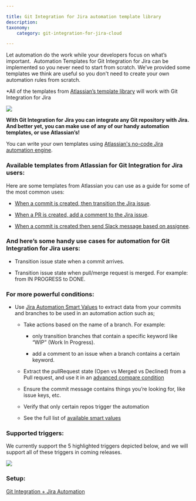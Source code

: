 ```yaml
---

title: Git Integration for Jira automation template library
description:
taxonomy:
    category: git-integration-for-jira-cloud

---
```

Let automation do the work while your developers focus on what’s important.  Automation Templates for Git Integration for Jira can be implemented so you never need to start from scratch. We’ve provided some templates we think are useful so you don't need to create your own automation rules from scratch.

\*All of the templates from [Atlassian’s template library](https://www.atlassian.com/software/jira/automation-template-library/bitbucket-github-gitlab) will work with Git Integration for Jira

![](https://bigbrassband.atlassian.net/wiki/download/thumbnails/1595736065/index.png?version=2&modificationDate=1620328012045&cacheVersion=1&api=v2&width=340&height=280)

**With Git Integration for Jira you can integrate any Git repository with Jira.  And better yet, you can make use of any of our handy automation templates, or use Atlassian’s!**

You can write your own templates using [Atlassian's no-code Jira automation engine](https://www.atlassian.com/software/jira/features/automation).

### Available templates from Atlassian for Git Integration for Jira users:

Here are some templates from Atlassian you can use as a guide for some of the most common uses:

*   [When a commit is created, then transition the Jira issue](https://www.atlassian.com/software/jira/automation-template-library/rules#/rule/1357202).

*   [When a PR is created, add a comment to the Jira issue](https://www.atlassian.com/software/jira/automation-template-library/rules#/rule/1357211).

*   [When a commit is created then send Slack message based on assignee](https://www.atlassian.com/software/jira/automation-template-library/rules#/rule/1357149).


### And here’s some handy use cases for automation for Git Integration for Jira users:

*   Transition issue state when a commit arrives.

*   Transition issue state when pull/merge request is merged. For example: from IN PROGRESS to DONE.


### For more powerful conditions:

*   Use [Jira Automation Smart Values](https://support.atlassian.com/jira-software-cloud/docs/what-are-smart-values/) to extract data from your commits and branches to be used in an automation action such as;

    *   Take actions based on the name of a branch. For example:

        *   only transition branches that contain a specific keyword like “WIP” (Work In Progress).

        *   add a comment to an issue when a branch contains a certain keyword.

    *   Extract the pullRequest state (Open vs Merged vs Declined) from a Pull request, and use it in an [advanced compare condition](https://support.atlassian.com/jira-software-cloud/docs/automation-conditions/)

    *   Ensure the commit message contains things you’re looking for, like issue keys, etc.

    *   Verify that only certain repos trigger the automation

    *   See the full list of [available smart values](https://support.atlassian.com/jira-software-cloud/docs/smart-values-development/)


### Supported triggers:

We currently support the 5 highlighted triggers depicted below, and we will support all of these triggers in coming releases.

![](https://bigbrassband.atlassian.net/wiki/download/attachments/1595736065/image.jpg?version=1&modificationDate=1625146998595&cacheVersion=1&api=v2)

### Setup:

[Git Integration + Jira Automation](/git-integration-for-jira-cloud/git-integration-jira-automation/)